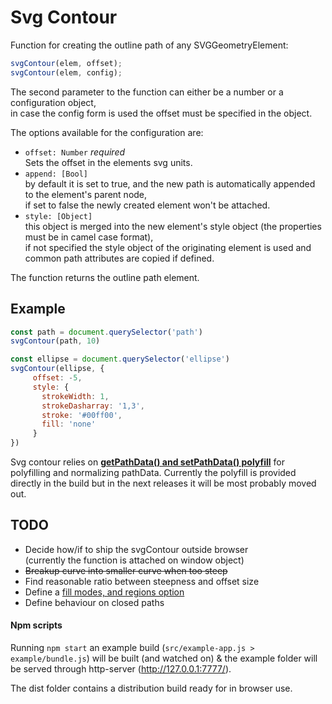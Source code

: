 Svg Contour
===

Function for creating the outline path of any SVGGeometryElement:

```javascript
svgContour(elem, offset);
svgContour(elem, config);
```

The second parameter to the function can either be a number or a configuration object,  
in case the config form is used the offset must be specified in the object.

The options available for the configuration are:
 - `offset: Number` *required*  
 Sets the offset in the elements svg units.
 - `append: [Bool]`  
 by default it is set to true, and the new path is automatically appended to the element's parent node,  
 if set to false the newly created element won't be attached.
 - `style: [Object]`  
 this object is merged into the new element's style object (the properties must be in camel case format),  
 if not specified the style object of the originating element is used and common path attributes are copied if defined.


The function returns the outline path element.

Example
------
 ```javascript
const path = document.querySelector('path')
svgContour(path, 10)

const ellipse = document.querySelector('ellipse')
svgContour(ellipse, {
      offset: -5,
      style: {
        strokeWidth: 1,
        strokeDasharray: '1,3',
        stroke: '#00ff00',
        fill: 'none'
      }
})
```

Svg contour relies on [**getPathData() and setPathData() polyfill**](https://github.com/jarek-foksa/path-data-polyfill.js) for polyfilling and normalizing pathData. Currently the polyfill is provided directly in the build but in the next releases it will be most probably moved out.

TODO
---
 - Decide how/if to ship the svgContour outside browser  
 (currently the function is attached on window object)
 - ~~Breakup curve into smaller curve when too steep~~
 - Find reasonable ratio between steepness and offset size
 - Define a [fill modes, and regions option](https://svgwg.org/specs/strokes/#SpecifyingStrokeAlignment)
 - Define behaviour on closed paths



#### Npm scripts

 Running `npm start` an example build (`src/example-app.js > example/bundle.js`) will be built (and watched on)
 & the example folder will be served through http-server (http://127.0.0.1:7777/).


 The dist folder contains a distribution build ready for in browser use.
